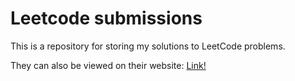# Leetcode submissions

This is a repository for storing my solutions to LeetCode problems.

They can also be viewed on their website: [Link!](https://leetcode.com/haals/)
